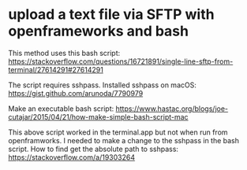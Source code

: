 # upload a text file via SFTP with openframeworks and bash

This method uses this bash script:
https://stackoverflow.com/questions/16721891/single-line-sftp-from-terminal/27614291#27614291

The script requires sshpass. 
Installed sshpass on macOS:
https://gist.github.com/arunoda/7790979

Make an executable bash script:
https://www.hastac.org/blogs/joe-cutajar/2015/04/21/how-make-simple-bash-script-mac

This above script worked in the terminal.app but not when run from openframworks. I needed to make a change to the sshpass in the bash script.
How to find get the absolute path to sshpass:
https://stackoverflow.com/a/19303264

